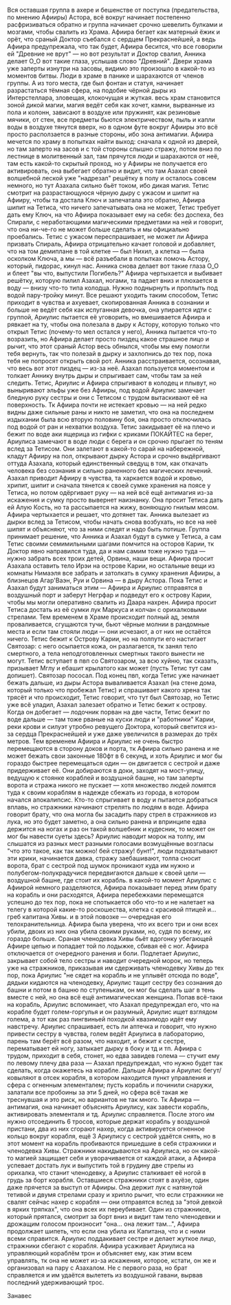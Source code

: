 Вся оставшая группа в ахере и бешенстве от поступка (предательства, по мнению Афииры) Астора, всё вокруг начинает постепенно расфризиваться обратно и группа начинает срочно шевелить булками и мозгами, чтобы свалить из Храма. Афиира бегает как матерный ёжик и орёт, что сраный Доктор съебался с сердцем Прекраснейшей, а ведь Афиира предупрежала, что так будет, Афиира бесится, что все говорили ей "Древние не врут" — но вот результат и Доктор свалил, Анника делает О_О вот такие глаза, услышав слово "Древний". 
Двери храма уже заперты изнутри на засовы, видимо это произошло в какой-то из моментов битвы. Люди в храме в панике и шарахаются от членов группы. А из того места, где был фонтан и статуя, начинает разрастаться тёмная сфера, на подобие чёрной дыры из Интерстеллара, зловещая, клокочущая и жуткая. весь храм становится зоной дикой магии, магия ведёт себя как хочет, камни, вырванные из пола и колонн, зависают в воздухе или пружинят, как резиновые мячики, от стен, все предметы бьются электричеством, пыль и капли воды в воздухе тянутся вверх, но в одном футе вокруг Афииры это всё просто расползается в разные стороны, ибо зона антимагии.
Афиира мечется по храму в попытках найти выход: сначала к одной из дверей, но там заперто на засов и с той стороны слышно стражу, потом вниз по лестнице в молитвенный зал, там прячутся люди и шарахаются от неё, там есть какой-то скрытый проход, но у Афииры не получается его активировать, она выбегает обратно и видит, что там Азахал своей волшебной леской уже "надрезал" решётку в полу и осталось совсем немного, но тут Азахала сильно бьёт током, ибо дикая магия.  Тетис смотрит на разрастающуюся чёрную дыру с ужасом и шипит на Афииру, чтобы та достала Ключ и запечатала это обратно, Афиира шипит на Тетиса, что ничего запечатывать она не может, Тетис требует дать ему Ключ, на что Афиира показывает ему на себя: без доспеха, без Спирали, с неработающими магическими предметами на ней и говорит, что она ни-че-го не может больше сделать и мы официально проебались. Тетис с ужасом переспрашивает, не может ли Афиира призвать Спираль, Афиира отрицательно качает головой и добавляет, что на том демиплане в той клетке — был Нихил, а клетка — была осколком Ключа, а мы — всё разъебали в попытках помочь Астору, который, пидорас, кинул нас. Анника снова делает вот такие глаза О_О и блеет "вы что, выпустили Погибель?"
Афиира чертыхается и выбивает решётку, которую пилил Азахал, ногами, та падает вниз и плюхается в воду — внизу что-то типа колодца. Нужно поднырнуть и проплыть под водой пару-тройку минут.
Все решают уходить таким способом, Тетис приходит в чувства и ахуевает, скопированная Анника в сознании и больше не ведёт себя как испуганная девочка, она упирается идти с группой, Ариулис пытается её уговорить, но вмешивается Афиира и рявкает на ту, чтобы она полезала в дыру к Астору, которую только что открыл Тетис (почему-то мел остался у него), Анника пытается что-то возразить, но Афиира делает просто пиздец какое страшное лицо и рычит, что этот сраный Астор весь обнылся, чтобы мы ему помогли тебя вернуть, так что полезай в дырку и захлопнись до тех пор, пока тебя не попросят открыть свой рот. Анника расстраивается, осознавая, что весь вот этот пиздец — из-за неё. Азахал пользуется моментом и толкает Аннику внутрь дыры и спрыгивает сам, чтобы там за ней следить. 
Тетис, Ариулис и Афиира спрыгивают в колодец и плывут, но выныривают эльфы уже без Афииры, под водой Ариулис замечает бледную руку сестры и они с Тетисом с трудом вытаскивают её на поверхность. Тк Афиира почти не истекает кровью — на ней редко видны даже сильные раны и никто не заметил, что она на последнем издыхании была всю вторую половину боя, она просто отключилась под водой от ран и нехватки воздуха. Тетис закидывает её на плечо и бежит по воде аки ящерица из гифки с криками ПОКАЙТЕС на берег, Ариулиса замечают в воде люди с берега и он срочно прыгает по теням вслед за Тетисом. Они залетают в какой-то сарай на набережной, кладут Афииру на пол, открывают дырку Астора и срочно выдёргивают оттуда Азахала, который единственный сведущ в том, как откачать человека без сознания и сильно раненного без магических лечений. Азахал приводит Афииру в чувства, та харкается водой и кровью, хрипит, шипит и сначала тянется к своей сумке хранения на поясе у Тетиса, но потом одёргивает руку — на ней всё ещё антимагия из-за искажения и сумку просто вывернет наизнанку. Она просит Тетиса дать ей Алую Кость, но та рассыпается на жижу, воняющую гнилым мясом. Афиира чертыхается и решает, что дотянет так. Анника вылезает из дырки вслед за Тетисом, чтобы начать снова возбухать, но все на неё шипят и объясняют, что за ними следят и надо быть потише.
Группа принимает решение, что Анника и Азахал будут в сумке у Тетиса, а сам Тетис своими семимильными шагами помчится на осторов Карии, тк Доктор явно направился туда, да и нам самим тоже нужно туда — нужно забрать всех троих детей, Орвина, наши вещи. Афиира просит Азахала оставить тело Ирэи на острове Карии, но остальные вещи из комнаты Нимаэля все забрать и затолкать в сумку хранения Афииры, а близнецов Агар'Ваэн, Руи и Орвина — в дыру Астора. Пока Тетис и Азахал будут заниматься этим — Афиира и Ариулис отправятся в воздушный порт и заберут Негрфар и подведут его к острову Карии, чтобы мы могли оперативно свалить из Даара нахрен. Афиира просит Тетиса достать из её сумки лук Маркуса и колчан с орихалковыми стрелами.
Тем временем в Храме происходит полный ад, земля проваливается, сгущаются тучи, бьют чёрные молнии в рандомные места и если там стояли люди — они исчезают, а от них не остаётся ничего. 
Тетис бежит к Острову Карии, но на полпути его настигает Святозар: с него осыпается кожа, он разлагается, тк занял тело смертного, а тела неподготовленных смертных такого вынести не могут. Тетис вступает в пвп со Святозаром, за всю хуйню, так сказать, призывает Мглу и ебашит крылатого как может (пусть Тетис тут сам допишет). Святозар  пососал.
Под конец пвп, когда Тетис уже начинает бежать дальше, из дыры Астора вываливается Азахал (на стене дома, который только что пробежал Тетис) и спрашивает какого хрена так трясёт и что происходит, Тетис говорит, что тут был Святозар, но Тетис уже всё уладил, Азахал залезает обратно и Тетис бежит к острову. Когда он добегает — лодочник порван на две части, Тетис бежит по воде дальше — там тоже рваные на куски люди и "работники" Карии, реки крови и силуэт утробно ревущего Доктора, который светится из-за сердца Прекраснейшей и уже даже увеличился в размерах до трёх метров.
Тем временем Афиира и Ариулис не очень быстро перемещаются в сторону доков и порта, тк Афиира сильно ранена и не может бежать свои законные 180фт в 6 секунд, и хоть Ариулис и мог бы гораздо быстрее перемещаться один — он двигается с сестрой и даже придерживает её.
Они добираются в доки, заходят на мост-улицу, ведущую к стоянке кораблей и воздушной башне, но там заперты ворота и стража никого не пускает — хотя множество людей ломятся туда к своим кораблям в надежде сбежать из города, в котором начался апокалипсис. Кто-то спрыгивает в воду и пытается добраться вплавь, но стражники начинают стрелять по людям в воде. 
Афиира говорит брату, что она могла бы засадить пару стрел в стражников из лука, но это будет заметно, а она сильно ранена и впринципе едва держится на ногах и раз он такой волшебник и кудесник, то может он мог бы навести суеты здесь? Ариулис наводит морок на толпу, им слышатся из разных мест разными голосами возмущённые возгласы "что это такое, как так можно! бей стражу! бунт!", люди подхватывают эти крики, начинается давка, стражу заебашивают, толпа сносит ворота, брат с сестрой под шумок проникают куда им нужно и полубегом-полукрадучися передвигаются дальше к своей цели — воздушной башне, где стоит их корабль.
в какой-то момент Ариулис с Афиирой немного разделяются, Афиира показывает перед этим брату на корабль и они расходятся, Афиира перебежками перемещатся успешно до тех пор, пока не спотыкается обо что-то и не налетает на телегу в которой какие-то роскошества, клетка с красивой птицей и... греб капитана Хивы. и в этой повозке — очередная его телохранительница. Афиира была уверена, что их всего три и они всех убили, двоих из них она убила своими руками, но, судя по всему, их гораздо больше. 
Сраная членодевка Хивы бьёт вдогонку убегающей Афиире цепью и попадает той по лодыжке, сбивая её с ног. Афиира отключается от очередного ранения и боли. Подлетает Ариулис, закрывает собой тело сестры и наводит очередной морок, но теперь уже на стражников, приказывая им сдерживать членодевку Хивы до тех пор, пока Ариулис "не сядет на корабль и не уплывёт отсюда по воде", дядьки кидаются на членодевку, Ариулис тащит сестру без сознания до башни и потом в башню по ступенькам, он мог бы сделать шаг в тень вместе с ней, но она всё ещё антимагическая женщина.
Попав всё-таки на корабль, Ариулис вспоминает, что Азахал предупреждал его, что на корабле будет голем-горгулья и он разумный, Ариулис ищет взглядом голема, а тот как раз пингвиньей походкой квазимодо идёт ему навстречу. Ариулис спрашивает, есть ли аптечка и говорит, что нужно привести сестру в чувства, голем ведёт Ариулиса в лабораторию, парень там берёт всё разом, что находит, и бежит к сестре, перематывает ей ногу, затыкает дырку в боку и тд и тп. Афиира с трудом, приходит в себя, стонет, но едва завидев голема — стучит ему по левому плечу два раза — Азахал предупреждал, что нужно будет так сделать, когда окажетесь на корабле.
Дальше Афиира и Ариулис бегут/ковыляют в отсек корабля, в котором находится пункт управления и сфера с огненным элементалем; пусть корабль и починили снаружи, залатали все пробоины за эти 5 дней, но сфера всё такая же треснувшая и это риск, но вариантов не так много. 
Тк Афиира — антимагия, она начинает объяснять Ариулису, как завести корабль, активировать элементаля и тд. Ариулис справляется. После этого им нужно отсоединить 6 тросов, которые держат корабль у воздушной пристани, два из них сгорают нахер, когда активируется огненное кольцо вокруг корабля, ещё 3 Ариулису с сестрой удаётся снять, но в этот момент на корабль пробиваются пришедшие в себя стражники и членодевка Хивы. Стражники накидываются на Ариулиса, но он какой-то магией защищает себя и уворачивается от каждой атаки, а Афиира успевает достать лук и выпустить той в грудину две стрелы из орихалка, что станит членодевку, а Ариулис сталкивает её ногой в грудь за борт корабля. Оставшиеся стражники стоят в ахуёзе, один даже прячется за выступ от Афииры. Она держит лук с натянутой тетивой и двумя стрелами сразу и хрипло рычит, что если стражники не свалят сейчас нахер с корабля — они отправятся вслед за "этой девкой в ярких тряпках", что она всех их переубивает. Один из стражников, который прятался, смотрит за борт вниз и видит там тело членодевки и дрожащим голосом произносит "она... она лежит там...", Афиира продолжает шипеть, что если она убила их Капитана, что и с ними всеми справится. Ариулис поддакивает сестре и делает жуткое лицо, стражники сбегают с корабля.
Афиира усаживает Ариулиса на управляющий кораблём трон и объясняет ему, как этим всем управлять, тк она не может из-за искажения, которое, кстати, он же и организовал на пару с Азахалом. Не с первого раза, но брат справляется и им удаётся вылететь из воздушной гавани, вырвав последний удерживающий трос. 

Занавес